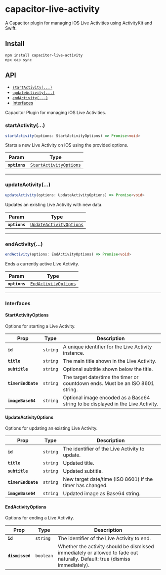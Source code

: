 # capacitor-live-activity

A Capacitor plugin for managing iOS Live Activities using ActivityKit and Swift.

## Install

```bash
npm install capacitor-live-activity
npx cap sync
```

## API

<docgen-index>

* [`startActivity(...)`](#startactivity)
* [`updateActivity(...)`](#updateactivity)
* [`endActivity(...)`](#endactivity)
* [Interfaces](#interfaces)

</docgen-index>

<docgen-api>
<!--Update the source file JSDoc comments and rerun docgen to update the docs below-->

Capacitor Plugin for managing iOS Live Activities.

### startActivity(...)

```typescript
startActivity(options: StartActivityOptions) => Promise<void>
```

Starts a new Live Activity on iOS using the provided options.

| Param         | Type                                                                  |
| ------------- | --------------------------------------------------------------------- |
| **`options`** | <code><a href="#startactivityoptions">StartActivityOptions</a></code> |

--------------------


### updateActivity(...)

```typescript
updateActivity(options: UpdateActivityOptions) => Promise<void>
```

Updates an existing Live Activity with new data.

| Param         | Type                                                                    |
| ------------- | ----------------------------------------------------------------------- |
| **`options`** | <code><a href="#updateactivityoptions">UpdateActivityOptions</a></code> |

--------------------


### endActivity(...)

```typescript
endActivity(options: EndActivityOptions) => Promise<void>
```

Ends a currently active Live Activity.

| Param         | Type                                                              |
| ------------- | ----------------------------------------------------------------- |
| **`options`** | <code><a href="#endactivityoptions">EndActivityOptions</a></code> |

--------------------


### Interfaces


#### StartActivityOptions

Options for starting a Live Activity.

| Prop               | Type                | Description                                                                     |
| ------------------ | ------------------- | ------------------------------------------------------------------------------- |
| **`id`**           | <code>string</code> | A unique identifier for the Live Activity instance.                             |
| **`title`**        | <code>string</code> | The main title shown in the Live Activity.                                      |
| **`subtitle`**     | <code>string</code> | Optional subtitle shown below the title.                                        |
| **`timerEndDate`** | <code>string</code> | The target date/time the timer or countdown ends. Must be an ISO 8601 string.   |
| **`imageBase64`**  | <code>string</code> | Optional image encoded as a Base64 string to be displayed in the Live Activity. |


#### UpdateActivityOptions

Options for updating an existing Live Activity.

| Prop               | Type                | Description                                               |
| ------------------ | ------------------- | --------------------------------------------------------- |
| **`id`**           | <code>string</code> | The identifier of the Live Activity to update.            |
| **`title`**        | <code>string</code> | Updated title.                                            |
| **`subtitle`**     | <code>string</code> | Updated subtitle.                                         |
| **`timerEndDate`** | <code>string</code> | New target date/time (ISO 8601) if the timer has changed. |
| **`imageBase64`**  | <code>string</code> | Updated image as Base64 string.                           |


#### EndActivityOptions

Options for ending a Live Activity.

| Prop            | Type                 | Description                                                                                                                 |
| --------------- | -------------------- | --------------------------------------------------------------------------------------------------------------------------- |
| **`id`**        | <code>string</code>  | The identifier of the Live Activity to end.                                                                                 |
| **`dismissed`** | <code>boolean</code> | Whether the activity should be dismissed immediately or allowed to fade out naturally. Default: true (dismiss immediately). |

</docgen-api>
